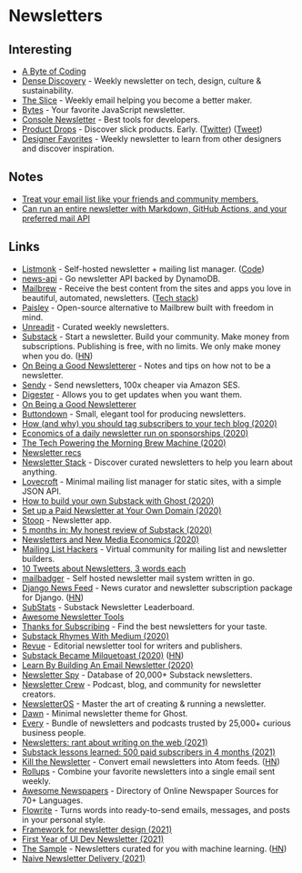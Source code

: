# Newsletters

## Interesting

- [A Byte of Coding](https://abyteofcoding.com/)
- [Dense Discovery](https://www.densediscovery.com/) - Weekly newsletter on tech, design, culture & sustainability.
- [The Slice](https://theslice.co/) - Weekly email helping you become a better maker.
- [Bytes](https://bytes.dev/) - Your favorite JavaScript newsletter.
- [Console Newsletter](https://console.dev/) - Best tools for developers.
- [Product Drops](https://productdrops.com/) - Discover slick products. Early. ([Twitter](https://twitter.com/productdrops)) ([Tweet](https://twitter.com/toddg777/status/1438164336883556352))
- [Designer Favorites](https://www.designerfavorites.com/) - Weekly newsletter to learn from other designers and discover inspiration.

## Notes

- [Treat your email list like your friends and community members.](https://twitter.com/jhooks/status/1310418061451603968)
- [Can run an entire newsletter with Markdown, GitHub Actions, and your preferred mail API](https://twitter.com/bitandbang/status/1378788692114993156)

## Links

- [Listmonk](https://listmonk.app/) - Self-hosted newsletter + mailing list manager. ([Code](https://github.com/knadh/listmonk))
- [news-api](https://github.com/tj/news-api) - Go newsletter API backed by DynamoDB.
- [Mailbrew](https://mailbrew.com/) - Receive the best content from the sites and apps you love in beautiful, automated, newsletters. ([Tech stack](https://twitter.com/frankdilo/status/1318206157006176258))
- [Paisley](https://github.com/uduakabaci/Paisley) - Open-source alternative to Mailbrew built with freedom in mind.
- [Unreadit](https://unreadit.com/) - Curated weekly newsletters.
- [Substack](https://substack.com/) - Start a newsletter. Build your community. Make money from subscriptions. Publishing is free, with no limits. We only make money when you do. ([HN](https://news.ycombinator.com/item?id=16326411))
- [On Being a Good Newsletterer](https://craigmod.com/essays/on_writing_good_newsletters/) - Notes and tips on how not to be a newsletter.
- [Sendy](https://sendy.co/) - Send newsletters, 100x cheaper via Amazon SES.
- [Digester](https://digester.app/) - Allows you to get updates when you want them.
- [On Being a Good Newsletterer](https://craigmod.com/essays/on_writing_good_newsletters/)
- [Buttondown](https://buttondown.email/) - Small, elegant tool for producing newsletters.
- [How (and why) you should tag subscribers to your tech blog (2020)](https://monicalent.com/blog/2020/05/04/tag-and-segment-convertkit-hugo-gatsby/)
- [Economics of a daily newsletter run on sponsorships (2020)](https://twitter.com/Harris_Bryan/status/1259426257747488773)
- [The Tech Powering the Morning Brew Machine (2020)](https://medium.com/the-mission/the-tech-powering-the-morning-brew-machine-b7e8cd82121)
- [Newsletter recs](https://twitter.com/SeanJoshuaHQ/status/1262037525960568832)
- [Newsletter Stack](https://newsletterstack.com/) - Discover curated newsletters to help you learn about anything.
- [Lovecroft](https://github.com/thesephist/lovecroft) - Minimal mailing list manager for static sites, with a simple JSON API.
- [How to build your own Substack with Ghost (2020)](https://www.indiehackers.com/post/how-to-build-your-own-substack-with-ghost-9d061b0b79)
- [Set up a Paid Newsletter at Your Own Domain (2020)](https://balajis.com/set-up-a-paid-newsletter-at-your-own-domain/)
- [Stoop](https://stoopinbox.com/) - Newsletter app.
- [5 months in: My honest review of Substack (2020)](https://www.indiehackers.com/post/5-months-in-my-honest-review-of-substack-45bab46aea)
- [Newsletters and New Media Economics (2020)](https://diff.substack.com/p/newsletters-and-new-media-economics)
- [Mailing List Hackers](https://www.mailinglisthackers.com/) - Virtual community for mailing list and newsletter builders.
- [10 Tweets about Newsletters, 3 words each](https://twitter.com/Kamphey/status/1285773961138036742)
- [mailbadger](https://github.com/mailbadger/app) - Self hosted newsletter mail system written in go.
- [Django News Feed](https://github.com/saadmk11/django-newsfeed) - News curator and newsletter subscription package for Django. ([HN](https://news.ycombinator.com/item?id=24389275))
- [SubStats](https://substats.actionably.com/) - Substack Newsletter Leaderboard.
- [Awesome Newsletter Tools](https://github.com/marcelkooi/awesome-newsletter-tools)
- [Thanks for Subscribing](https://www.thanksforsubscribing.app/) - Find the best newsletters for your taste.
- [Substack Rhymes With Medium (2020)](https://napkinmath.substack.com/p/substack-rhymes-with-medium)
- [Revue](https://www.getrevue.co/) - Editorial newsletter tool for writers and publishers.
- [Substack Became Milquetoast (2020)](https://nintil.com/substack-milquetoast) ([HN](https://news.ycombinator.com/item?id=24812887))
- [Learn By Building An Email Newsletter (2020)](https://www.lpalmieri.com/posts/2020-06-21-zero-to-production-2-learn-by-building-an-email-newsletter/)
- [Newsletter Spy](https://newsletterspy.io/) - Database of 20,000+ Substack newsletters.
- [Newsletter Crew](https://newslettercrew.com/) - Podcast, blog, and community for newsletter creators.
- [NewsletterOS](https://newsletteros.com/) - Master the art of creating & running a newsletter.
- [Dawn](https://github.com/TryGhost/Dawn) - Minimal newsletter theme for Ghost.
- [Every](https://every.to/) - Bundle of newsletters and podcasts trusted by 25,000+ curious business people.
- [Newsletters: rant about writing on the web (2021)](https://www.robinrendle.com/essays/newsletters)
- [Substack lessons learned: 500 paid subscribers in 4 months (2021)](https://twitter.com/StockJabber/status/1361428648939696131)
- [Kill the Newsletter](https://kill-the-newsletter.com/) - Convert email newsletters into Atom feeds. ([HN](https://news.ycombinator.com/item?id=26167248))
- [Rollups](https://leavemealone.app/rollups/) - Combine your favorite newsletters into a single email sent weekly.
- [Awesome Newspapers](https://github.com/divkakwani/awesome-newspapers) - Directory of Online Newspaper Sources for 70+ Languages.
- [Flowrite](https://www.flowrite.com/) - Turns words into ready-to-send emails, messages, and posts in your personal style.
- [Framework for newsletter design (2021)](https://twitter.com/HatchKolby/status/1387785746652749829)
- [First Year of UI Dev Newsletter (2021)](https://www.silvestar.codes/articles/first-year-of-ui-dev-newsletter/)
- [The Sample](https://sample.findka.com/) - Newsletters curated for you with machine learning. ([HN](https://news.ycombinator.com/item?id=27664020))
- [Naive Newsletter Delivery (2021)](https://www.lpalmieri.com/posts/naive-newsletter-delivery/)
